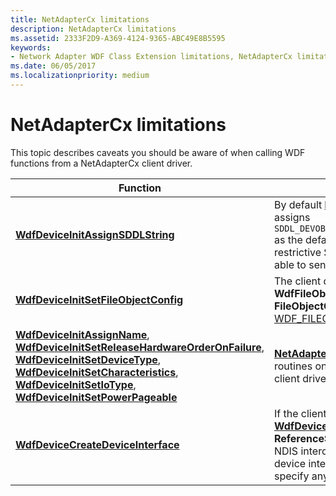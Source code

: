 ```yaml
---
title: NetAdapterCx limitations
description: NetAdapterCx limitations
ms.assetid: 2333F2D9-A369-4124-9365-ABC49E8B5595
keywords:
- Network Adapter WDF Class Extension limitations, NetAdapterCx limitations, NetCx limitations
ms.date: 06/05/2017
ms.localizationpriority: medium
---
```


# NetAdapterCx limitations

This topic describes caveats you should be aware of when calling WDF functions from a NetAdapterCx client driver.

|Function | Description |
|-|-|
| [**WdfDeviceInitAssignSDDLString**](/windows-hardware/drivers/ddi/wdfdevice/nf-wdfdevice-wdfdeviceinitassignsddlstring) | By default [**NetAdapterDeviceInitConfig**](https://review.docs.microsoft.com/windows-hardware/drivers/ddi/netadapter/nf-netadapter-netadapterdeviceinitconfig) assigns `SDDL_DEVOBJ_SYS_ALL_ADM_RWX_WORLD_RW_RES_R` as the default SDDL. If you specify a more restrictive SDDL, the application might not be able to send query OIDs to the adapter. |
|[**WdfDeviceInitSetFileObjectConfig**](/windows-hardware/drivers/ddi/wdfdevice/nf-wdfdevice-wdfdeviceinitsetfileobjectconfig)| The client driver must not set **WdfFileObjectWdfCanUseFsContext** in the **FileObjectClass** member of [WDF_FILEOBJECT_CONFIG](/windows-hardware/drivers/ddi/wdfdevice/ns-wdfdevice-_wdf_fileobject_config). |
| [**WdfDeviceInitAssignName**](/windows-hardware/drivers/ddi/wdfdevice/nf-wdfdevice-wdfdeviceinitassignname), [**WdfDeviceInitSetReleaseHardwareOrderOnFailure**](/windows-hardware/drivers/ddi/wdfdevice/nf-wdfdevice-wdfdeviceinitsetreleasehardwareorderonfailure), [**WdfDeviceInitSetDeviceType**](/windows-hardware/drivers/ddi/wdfdevice/nf-wdfdevice-wdfdeviceinitsetdevicetype), [**WdfDeviceInitSetCharacteristics**](/windows-hardware/drivers/ddi/wdfdevice/nf-wdfdevice-wdfdeviceinitsetcharacteristics),  [**WdfDeviceInitSetIoType**](/windows-hardware/drivers/ddi/wdfdevice/nf-wdfdevice-wdfdeviceinitsetiotype), [**WdfDeviceInitSetPowerPageable**](/windows-hardware/drivers/ddi/wdfdevice/nf-wdfdevice-wdfdeviceinitsetpowerpageable) | [**NetAdapterDeviceInitConfig**](https://review.docs.microsoft.com/windows-hardware/drivers/ddi/netadapter/nf-netadapter-netadapterdeviceinitconfig) calls these routines on behalf of the client driver. The client driver should not call these.
| [**WdfDeviceCreateDeviceInterface**](/windows-hardware/drivers/ddi/wdfdevice/nf-wdfdevice-wdfdevicecreatedeviceinterface) | If the client driver calls [**WdfDeviceCreateDeviceInterface**](/windows-hardware/drivers/ddi/wdfdevice/nf-wdfdevice-wdfdevicecreatedeviceinterface) with the **ReferenceString** parameter equal to **NULL**, NDIS intercepts I/O requests sent to the device interface. To avoid this behavior, specify any reference string.